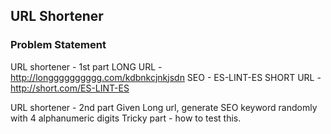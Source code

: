 ## URL Shortener
### Problem Statement
URL shortener - 1st part
LONG URL - http://longggggggggg.com/kdbnkcjnkjsdn
SEO - ES-LINT-ES
SHORT URL - http://short.com/ES-LINT-ES

URL shortener - 2nd part
Given Long url, generate SEO keyword randomly with 4 alphanumeric digits
Tricky part - how to test this.
